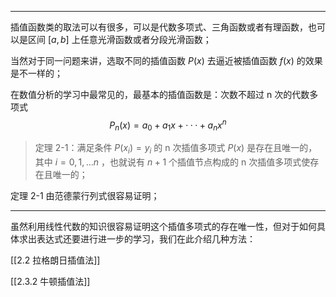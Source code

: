 ***
插值函数类的取法可以有很多，可以是代数多项式、三角函数或者有理函数，也可以是区间 $[a,b]$ 上任意光滑函数或者分段光滑函数；

当然对于同一问题来讲，选取不同的插值函数 $P(x)$ 去逼近被插值函数 $f(x)$ 的效果是不一样的；

在数值分析的学习中最常见的，最基本的插值函数是：次数不超过 n 次的代数多项式 $$P_n(x)=a_0+a_1x+\cdotp\cdotp\cdotp+a_nx^n$$

> 定理 2-1：满足条件 $P(x_{i})=y_{i}$ 的 n 次插值多项式 $P(x)$ 是存在且唯一的，其中 $i=0,1,\dots n$ ，也就说有 $n+1$ 个插值节点构成的 n 次插值多项式使存在且唯一的；

定理 2-1 由范德蒙行列式很容易证明；

---

虽然利用线性代数的知识很容易证明这个插值多项式的存在唯一性，但对于如何具体求出表达式还要进行进一步的学习，我们在此介绍几种方法：

[[2.2  拉格朗日插值法]]

[[2.3.2  牛顿插值法]]



